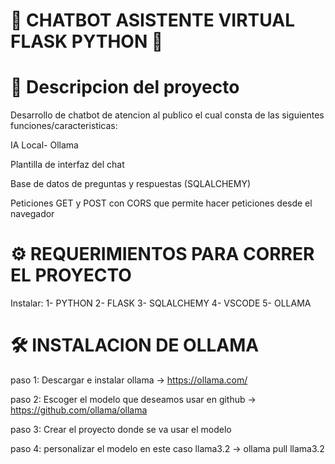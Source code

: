 # 🤖 CHATBOT ASISTENTE VIRTUAL FLASK PYTHON 💬

# 🚀 Descripcion del proyecto

Desarrollo de chatbot de atencion al publico el cual consta de las siguientes funciones/caracteristicas:

IA Local- Ollama

Plantilla de interfaz del chat

Base de datos de preguntas y respuestas (SQLALCHEMY)

Peticiones GET y POST con CORS que permite hacer peticiones desde el navegador

# ⚙️ REQUERIMIENTOS PARA CORRER EL PROYECTO
Instalar:
1- PYTHON
2- FLASK
3- SQLALCHEMY
4- VSCODE
5- OLLAMA
 

# 🛠️ INSTALACION DE OLLAMA

paso 1: Descargar e instalar ollama -> https://ollama.com/

paso 2: Escoger el modelo que deseamos usar en github -> https://github.com/ollama/ollama

paso 3: Crear el proyecto donde se va usar el modelo

paso 4: personalizar el modelo en este caso llama3.2 -> ollama pull llama3.2
